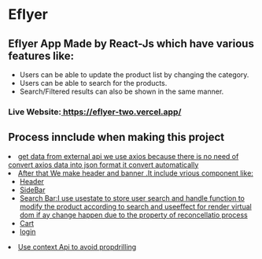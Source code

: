 # Eflyer
<h2>Eflyer App Made by React-Js which have various features like:</h2>
<ul>
<li>Users can be able to update the product list by changing the category.</li>
<li>Users can be able to search for the products.</li>
<li>Search/Filtered results can also be shown in the same manner.</li>

</ul>
<h3>  Live Website:<a href="https://eflyer-two.vercel.app/">
   https://eflyer-two.vercel.app/
</a>
</h2>

<h2>Process innclude when making this project </h2>
<u>
   <li>get data from external api we use axios because there is no need of convert axios data into json format it convert automatically </li>
   <li> After that We make header and banner .It include vrious component like:
   <ul >
      <li>Header</li>
      <li>SideBar</li>
      <li>Search Bar:I use usestate to store user search and handle function to modify the product according to search and useeffect for render virtual dom if ay change happen due to the property of reconcellatio process</li>
      <li>Cart</li>
      <li>login</li>
      
   </ul>
      
   </li>
   <li>Use context Api to avoid propdrilling</li>
   
</u>
